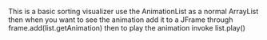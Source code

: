 This is a basic sorting visualizer
use the AnimationList as a normal ArrayList
then when you want to see the animation add it to a JFrame through
frame.add(list.getAnimation)
then to play the animation invoke
list.play()